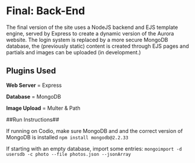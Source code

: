 # Final: Back-End

The final version of the site uses a NodeJS backend and EJS template engine, served by Express to create a dynamic version of the Aurora website. The login system is replaced by a more secure MongoDB database, the (previously static) content is created through EJS pages and partials and images can be uploaded (in development.)

## Plugins Used

**Web Server** = Express

**Database** = MongoDB

**Image Upload** = Multer & Path

##Run Instructions##

If running on Codio, make sure MongoDB and and the correct version of MongoDB is installed `npm install mongodb@2.2.33`

If starting with an empty database, import some entries: `mongoimport -d usersdb -c photo --file photos.json --jsonArray`
